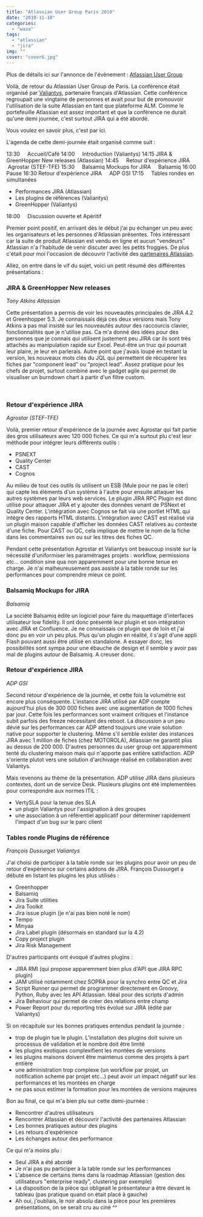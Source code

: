 ```yaml
---
title: "Atlassian User Group Paris 2010"
date: "2010-11-10"
categories: 
  - "waza"
tags: 
  - "atlassian"
  - "jira"
img: ""
cover: "cover6.jpg"
---
```


Plus de détails ici sur l'annonce de l'évènement : [Atlassian User Group](http://confluence.atlassian.com/display/AUG/France+-+Paris+Atlassian+User+Group)

Voilà, de retour du Atlassian User Group de Paris. La conférence était organisé par [Valiantys](http://www.valiantys.com/display/IN/Accueil), partenaire français d'Atlassian. Cette conférence regroupait une vingtaine de personnes et avait pour but de promouvoir l'utilisation de la suite Atlassian en tant que plateforme ALM. Comme le portefeuille Atlassian est assez important et que la conférence ne durait qu'une demi journée, c'est surtout JIRA qui a été abordé.

Vous voulez en savoir plus, c'est par ici.

L'agenda de cette demi-journée était organisé comme suit :

13:30     Accueil/Café 14:00     Introduction (Valiantys) 14:15 JIRA & GreenHopper New releases (Atlassian) 14:45     Retour d'expérience JIRA     Agrostar (STEF-TFE) 15:30     Balsamiq Mockups for JIRA     Balsamiq 16:00 Pause 16:30 Retour d'expérience JIRA     ADP GSI 17:15     Tables rondes en simultanées

- Performances JIRA (Atlassian)
- Les plugins de références (Valiantys)
- GreenHopper (Valiantys)

18:00     Discussion ouverte et Apéritif

Premier point positif, en arrivant dès le début j'ai pu échanger un peu avec les organisateurs et les personnes d'Atlassian présentes. Très intéressant car la suite de produit Atlassian est vendu en ligne et aucun "vendeurs" Atlassian n'a l'habitude de venir discuter avec les petits froggies. De plus c'était pour moi l'occasion de découvrir l'activité des [partenaires Atlassian](http://confluence.atlassian.com/display/APW/Partner+Directory+Home).

Allez, on entre dans le vif du sujet, voici un petit résumé des différentes présentations :

### JIRA & GreenHopper New releases

_Tony Atkins Atlassian_

Cette présentation a permis de voir les nouveautés principales de JIRA 4.2 et Greenhopper 5.3. Je connaissais déjà ces deux versions mais Tony Atkins a pas mal insisté sur les nouveautés autour des raccourcis clavier, fonctionnalités que je n'utilise pas. Ca m'a donné des idées pour des personnes que je connais qui utilisent justement peu JIRA car ils sont très attachés au manipulation rapide sur Excel. Peut-être un truc qui pourrait leur plaire, je leur en parlerais. Autre point que j'avais loupé en testant la version, les nouveaux mots clés du JQL qui permettent de récupérer les fiches par "component lead" ou "project lead". Assez pratique pour les chefs de projet, surtout combiné avec le gadget agile qui permet de visualiser un burndown chart à partir d'un filtre custom.

 

### Retour d'expérience JIRA

_Agrostar (STEF-TFE)_

Voilà, premier retour d'expérience de la journée avec Agrostar qui fait partie des gros utilisateurs avec 120 000 fiches. Ce qui m'a surtout plu c'est leur méthode pour intégrer leurs différents outils :

- PSNEXT
- Quality Center
- CAST
- Cognos

Au milieu de tout ces outils ils utilisent un ESB (Mule pour ne pas le citer) qui capte les éléments d'un système à l'autre pour ensuite attaquer les autres systèmes par leurs web services. Le plugin JIRA RPC Plugin est donc utilisé pour attaquer JIRA et y ajouter des données venant de PSNext et Quality Center. L'intégration avec Cognos se fait via une portlet HTML qui intégre des rapports HTML distants. L'intégration avec CAST est réalisé via un plugin maison capable d'afficher les données CAST relatives au contexte d'une fiche. Pour CAST ou QC, cela implique de mettre le nom de la fiche dans les commentaires svn ou sur les titres des fiches QC.

Pendant cette présentation Agrostar et Valiantys ont beaucoup insisté sur la nécessité d'uniformiser les paramétrages projets : workflow, permissions etc... condition sine qua non apparemment pour une bonne tenue en charge. Je n'ai malheureusement pas assisté à la table ronde sur les performances pour comprendre mieux ce point.

### Balsamiq Mockups for JIRA

_Balsamiq_

La société Balsamiq édite un logiciel pour faire du maquettage d'interfaces utilisateur low fidelity. Il ont donc présenté leur plugin et son intégration avec JIRA et Confluence. Je ne connaissais ce plugin que de loin et j'ai donc pu en voir un peu plus. Plus qu'un plugin en réalité, il s'agit d'une appli Flash pouvant aussi être utilisé en standalone. A essayer donc, les possibilités sont sympa pour une ébauche de design et il semble y avoir pas mal de plugins autour de Balsamiq. A creuser donc.

### Retour d'expérience JIRA

_ADP GSI_

Second retour d'expérience de la journée, et cette fois la volumétrie est encore plus conséquente. L'instance JIRA utilisé par ADP compte aujourd'hui plus de 300 000 fiches avec une augmentation de 1000 fiches par jour. Cette fois les performances sont vraiment critiques et l'instance subit parfois des freeze nécessitant des reboot. La discussion a un peu dévié sur les performances car ADP attend toujours une vraie solution native pour supporter le clustering. Même s'il semble exister des instances JIRA avec 1 million de fiches (chez MOTOROLA), Atlassian ne garantit plus au dessus de 200 000. D'autres personnes du user group ont apparemment tenté du clustering maison mais qui n'apporte pas entière satisfaction. ADP s'oriente plutot vers une solution d'archivage réalisé en collaboration avec Valiantys.

Mais revenons au thème de la présentation. ADP utilise JIRA dans plusieurs contextes, dont un de service Desk. Plusieurs plugins ont été implementées pour correspondre aux normes ITIL :

- VertySLA pour la tenue des SLA
- un plugin Valiantys pour l'assignation à des groupes
- une association à un référentiel applicatif pour déterminer rapidement l'impact d'un bug sur le parc client

### Tables ronde Plugins de référence

_François Dussurget Valiantys_

J'ai choisi de participer à la table ronde sur les plugins pour avoir un peu de retour d'expérience sur certains addons de JIRA. François Dussurget a débuté en listant les plugins les plus utilisés :

- Greenhopper
- Balsamiq
- Jira Suite utilities
- Jira Toolkit
- Jira issue plugin (je n'ai pas bien noté le nom)
- Tempo
- Minyaa
- Jira Label plugin (désormais en standard sur la 4.2)
- Copy project plugin
- Jira Risk Management

D'autres participants ont évoqué d'autres plugins :

- JIRA RMI (qui propose apparemment bien plus d'API que JIRA RPC plugin)
- JAM utilisé notamment chez SOPRA pour la synchro entre QC et Jira
- Script Runner qui permet de programmer directement en Groovy, Python, Ruby avec les API Atlassian. Idéal pour des scripts d'admin
- Jira Behaviour qui permet de créer des relations entre champ
- Power Report pour du reporting très évolué sur JIRA (édité par Valiantys)

Si on récapitule sur les bonnes pratiques entendus pendant la journée :

- trop de plugin tue le plugin. L'installation des plugins doit suivre un processus de validation et le nombre doit être limité
- les plugins exotiques complexifient les montées de versions
- les plugins maisons doivent être maintenus comme des projets à part entière
- une administration trop complexe (un workflow par projet, un notification scheme par projet etc...) peut avoir un impact négatif sur les performances et les montées en charge
- ne pas sous estimer la formation pour les montées de versions majeures

Bon au final, ce qui m'a bien plu sur cette demi-journée :

- Rencontrer d'autres utilisateurs
- Rencontrer Atlassian et découvrir l'activité des partenaires Atlassian
- Les bonnes pratiques autour des plugins
- Les retours d'expérience
- Les échanges autour des performance

Ce qui m'a moins plu :

- Seul JIRA a été abordé
- Je n'ai pas pu participer à la table ronde sur les performances
- L'absence de certains items dans la roadmap Atlassian (gestion des utilisateurs "enterprise ready", clustering par exemple)
- La disposition de la pièce qui obligeait le présentateur a être devant le tableau (pas pratique quand on était placé à gauche)
- Ah oui, j'oubliais, le noir absolu dans la pièce pour les premières présentations, on se serait cru au ciné ^^

